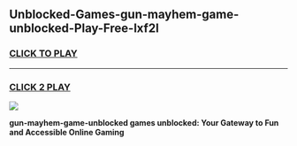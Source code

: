 
## Unblocked-Games-gun-mayhem-game-unblocked-Play-Free-lxf2l
<h3>
<a href="https://premium76.site?title=gun-mayhem-game-unblocked&ref=23A">CLICK TO PLAY</a></h3>
<hr>

<h3>
<a href="https://premium76.site?title=gun-mayhem-game-unblocked&ref=23A">CLICK 2 PLAY</a>
  
</h3>

<a href="https://premium76.site?title=gun-mayhem-game-unblocked&ref=23A"><img src="https://clearcache.store/games.png"></a>


**gun-mayhem-game-unblocked games unblocked: Your Gateway to Fun and Accessible Online Gaming**

